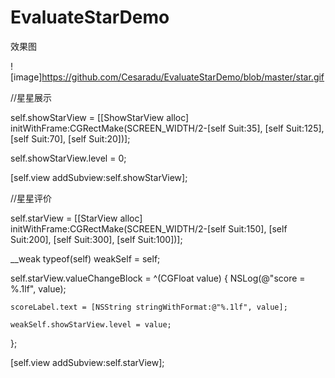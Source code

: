 # EvaluateStarDemo

效果图

![image]https://github.com/Cesaradu/EvaluateStarDemo/blob/master/star.gif

//星星展示

self.showStarView = [[ShowStarView alloc] initWithFrame:CGRectMake(SCREEN_WIDTH/2-[self Suit:35], [self Suit:125], [self Suit:70], [self Suit:20])];

self.showStarView.level = 0;

[self.view addSubview:self.showStarView];
    
//星星评价

self.starView = [[StarView alloc] initWithFrame:CGRectMake(SCREEN_WIDTH/2-[self Suit:150], [self Suit:200], [self Suit:300], [self Suit:100])];

__weak typeof(self) weakSelf = self;

self.starView.valueChangeBlock = ^(CGFloat value) {
    NSLog(@"score = %.1lf", value);
    
    scoreLabel.text = [NSString stringWithFormat:@"%.1lf", value];
    
    weakSelf.showStarView.level = value;
 };
 
 [self.view addSubview:self.starView];
